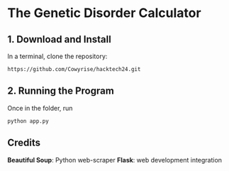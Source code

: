 # The Genetic Disorder Calculator

## 1. Download and Install 

In a terminal, clone the repository:

```
https://github.com/Cowyrise/hacktech24.git
```

## 2. Running the Program
Once in the folder, run

```
python app.py
```

## Credits
**Beautiful Soup**: Python web-scraper
**Flask**: web development integration